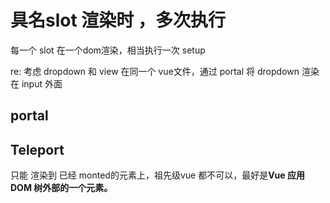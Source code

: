 # 具名slot 渲染时 ，多次执行

每一个 slot 在一个dom渲染，相当执行一次 setup

re:  考虑 dropdown 和 view 在同一个 vue文件，通过 portal 将 dropdown 渲染在 input 外面

## portal

## ****Teleport****

只能 渲染到 已经 monted的元素上，祖先级vue 都不可以，最好是**Vue 应用 DOM 树外部的一个元素。**